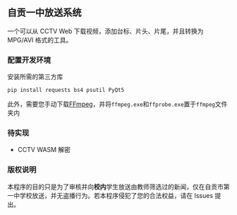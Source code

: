 ## 自贡一中放送系统
一个可以从 CCTV Web 下载视频，添加台标、片头、片尾，并且转换为 MPG/AVI 格式的工具。

### 配置开发环境
安装所需的第三方库
```
pip install requests bs4 psutil PyQt5
```

此外，需要您手动下载[FFmpeg](https://www.ffmpeg.org/)，并将`ffmpeg.exe`和`ffprobe.exe`置于`ffmpeg`文件夹内

### 待实现
- CCTV WASM 解密

### 版权说明
本程序的目的只是为了审核并向**校内**学生放送由教师筛选过的新闻，仅在自贡市第一中学校放送，并无盗播行为。若本程序侵犯了您的合法权益，请在 Issues 提出。
